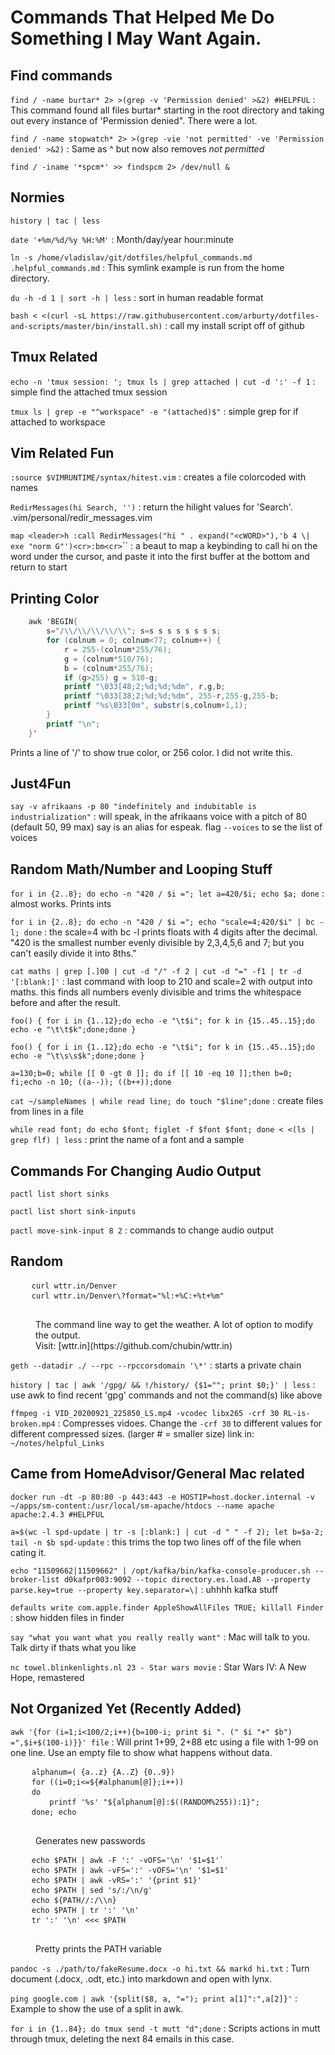 # Commands That Helped Me Do Something I May Want Again.

## Find commands
`find / -name burtar* 2> >(grep -v 'Permission denied' >&2) #HELPFUL`
: This command found all files burtar\* starting in the root directory and taking out
every instance of 'Permission denied".  There were a lot.

`find / -name stopwatch* 2> >(grep -vie 'not permitted' -ve 'Permission denied' >&2)`
: Same as ^ but now also removes *not permitted*

`find / -iname '*spcm*' >> findspcm 2> /dev/null &`

## Normies
`history | tac | less`

`date '+%m/%d/%y %H:%M'`
: Month/day/year hour:minute

`ln -s /home/vladislav/git/dotfiles/helpful_commands.md .helpful_commands.md`
: This symlink example is run from the home directory.

`du -h -d 1 | sort -h | less`
: sort in human readable format

`bash < <(curl -sL https://raw.githubusercontent.com/arburty/dotfiles-and-scripts/master/bin/install.sh)`
: call my install script off of github

## Tmux Related
`echo -n 'tmux session: '; tmux ls | grep attached | cut -d ':' -f 1`
: simple find the attached tmux session

`tmux ls | grep -e "^workspace" -e "(attached)$"`
: simple grep for if attached to workspace

## Vim Related Fun
`:source $VIMRUNTIME/syntax/hitest.vim`
: creates a file colorcoded with names

`RedirMessages(hi Search, '')`
: return the hilight values for 'Search'.
.vim/personal/redir_messages.vim

`map <leader>h :call RedirMessages("hi " . expand("<cWORD>"),'b 4 \| exe "norm G"')<cr>:bm<cr>`\``
: a beaut to map a keybinding to call hi on the word under the cursor, and paste it into
the first buffer at the bottom and return to start

## Printing Color
```awk
    awk 'BEGIN{
        s="/\\/\\/\\/\\/\\"; s=s s s s s s s s;
        for (colnum = 0; colnum<77; colnum++) {
            r = 255-(colnum*255/76);
            g = (colnum*510/76);
            b = (colnum*255/76);
            if (g>255) g = 510-g;
            printf "\033[48;2;%d;%d;%dm", r,g,b;
            printf "\033[38;2;%d;%d;%dm", 255-r,255-g,255-b;
            printf "%s\033[0m", substr(s,colnum+1,1);
        }
        printf "\n";
    }'
```
Prints a line of '/\' to show true color, or 256 color.  I did not write this.

## Just4Fun
`say -v afrikaans -p 80 "indefinitely and indubitable is industrialization"`
: will speak, in the afrikaans voice with a pitch of 80 (default 50, 99 max)
    say is an alias for espeak. flag `--voices` to se the list of voices

## Random Math/Number and Looping Stuff
`for i in {2..8}; do echo -n "420 / $i ="; let a=420/$i; echo $a; done`
: almost works. Prints ints

`for i in {2..8}; do echo -n "420 / $i ="; echo "scale=4;420/$i" | bc -l; done`
: the scale=4 with bc -l prints floats with 4 digits after the decimal.
    "420 is the smallest number evenly divisible by 2,3,4,5,6 and 7;
    but you can't easily divide it into 8ths."

`cat maths | grep [.]00 | cut -d "/" -f 2 | cut -d "=" -f1 | tr -d '[:blank:]'`
: last command with loop to 210 and scale=2 with output into maths.
    this finds all numbers evenly divisible and trims the whitespace before and after the result.

`foo() { for i in {1..12};do echo -e "\t$i"; for k in {15..45..15};do echo -e "\t\t$k";done;done }`

`foo() { for i in {1..12};do echo -e "\t$i"; for k in {15..45..15};do echo -e "\t\s\s$k";done;done }`

`a=130;b=0; while [[ 0 -gt 0 ]]; do if [[ 10 -eq 10 ]];then b=0; fi;echo -n 10; ((a--)); ((b++));done`

`cat ~/sampleNames | while read line; do touch "$line";done`
: create files from lines in a file

`while read font; do echo $font; figlet -f $font $font; done < <(ls | grep flf) | less`
: print the name of a font and a sample

## Commands For Changing Audio Output
`pactl list short sinks`

`pactl list short sink-inputs`

`pactl move-sink-input 8 2`
: commands to change audio output

## Random


<dl>
    <dt>
        <pre>
    <code>curl wttr.in/Denver</code></code>
    <code>curl wttr.in/Denver\?format="%l:+%C:+%t+%m"</code>
        </pre>
    </dt>
    <dd>The command line way to get the weather.  A lot of option to modify the output.<br>
    Visit: [wttr.in](https://github.com/chubin/wttr.in)
    </dd>
</dl>

`geth --datadir ./ --rpc --rpccorsdomain '\*'`
: starts a private chain

`history | tac | awk '/gpg/ && !/history/ {$1=""; print $0;}' | less`
: use awk to find recent 'gpg' commands and not the command(s) like above

`ffmpeg -i VID_20200921_225850_LS.mp4 -vcodec libx265 -crf 30 RL-is-broken.mp4`
: Compresses vidoes.  Change the `-crf 30` to different values for different compressed sizes.
(larger # = smaller size) link in: `~/notes/helpful_Links`

## Came from HomeAdvisor/General Mac related
`docker run -dt -p 80:80 -p 443:443 -e HOSTIP=host.docker.internal -v ~/apps/sm-content:/usr/local/sm-apache/htdocs --name apache apache:2.4.3 #HELPFUL`

`a=$(wc -l spd-update | tr -s [:blank:] | cut -d " " -f 2); let b=$a-2; tail -n $b spd-update`
: this trims the top two lines off of the file when cating it.


`echo "11509662|11509662" | /opt/kafka/bin/kafka-console-producer.sh --broker-list d0kafpr003:9092 --topic directory.es.load.AB --property parse.key=true --property key.separator=\|`
: uhhhh kafka stuff

`defaults write com.apple.finder AppleShowAllFiles TRUE; killall Finder`
: show hidden files in finder

`say "what you want what you really really want"`
: Mac will talk to you.  Talk dirty if thats what you like

`nc towel.blinkenlights.nl 23 - Star wars movie`
: Star Wars IV: A New Hope, remastered

## Not Organized Yet (Recently Added)
`awk '{for (i=1;i<100/2;i++){b=100-i; print $i ". (" $i "+" $b") =",$i+$(100-i)}}' file`
: Will print 1+99, 2+88 etc using a file with 1-99 on one line. Use an empty file to
show what happens without data.

<dl>
    <dt>
        <pre>
    <code>alphanum=( {a..z} {A..Z} {0..9})</code>
    <code>for ((i=0;i<=${#alphanum[@]};i++))</code>
    <code>do</code>
    <code>    printf '%s' "${alphanum[@]:$((RANDOM%255)):1}";</code>
    <code>done; echo</code>
        </pre>
    </dt>
    <dd>Generates new passwords
    </dd>
</dl>


<dl>
    <dt>
        <pre>
    <code>echo $PATH | awk -F ':' -vOFS='\n' '$1=$1'`</code></code>
    <code>echo $PATH | awk -vFS=':' -vOFS='\n' '$1=$1'</code>
    <code>echo $PATH | awk -vRS=':' '{print $1}'</code>
    <code>echo $PATH | sed 's/:/\n/g'</code>
    <code>echo ${PATH//:/\\n}</code>
    <code>echo $PATH | tr ':' '\n'</code>
    <code>tr ':' '\n' <<< $PATH</code>
        </pre>
    </dt>
    <dd>
    Pretty prints the PATH variable
    </dd>
</dl>

`pandoc -s ./path/to/fakeResume.docx -o hi.txt && markd hi.txt`
: Turn document (.docx, .odt, etc.) into markdown and open with lynx.

`ping google.com | awk '{split($8, a, "="); print a[1]":",a[2]}'`
: Example to show the use of a split in awk.

`for i in {1..84}; do tmux send -t mutt "d";done`
: Scripts actions in mutt through tmux, deleting the next 84 emails in this case.
